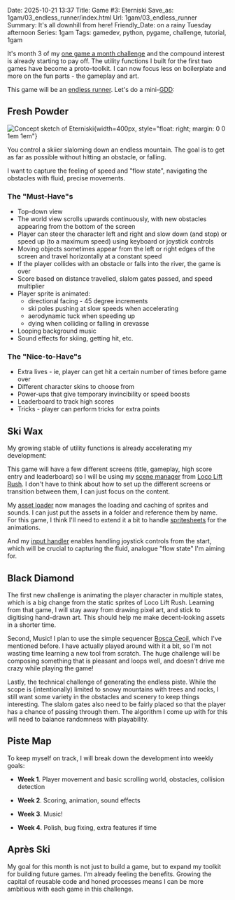 Date: 2025-10-21 13:37
Title: Game #3: Eterniski
Save_as: 1gam/03_endless_runner/index.html
Url: 1gam/03_endless_runner
Summary: It's all downhill from here!
Friendly_Date: on a rainy Tuesday afternoon
Series: 1gam
Tags: gamedev, python, pygame, challenge, tutorial, 1gam


It's month 3 of my [one game a month challenge][1] and the compound interest is
already starting to pay off.  The utility functions I built for the first two
games have become a proto-toolkit. I can now focus less on boilerplate and more
on the fun parts - the gameplay and art.

This game will be an [endless runner][2]. Let's do a mini-[GDD][3]:


## Fresh Powder

![Concept sketch of Eterniski]({static}eterniski-concept.png){width=400px, style="float: right; margin: 0 0 1em 1em"}

You control a skiier slaloming down an endless mountain. The goal is
to get as far as possible without hitting an obstacle, or falling.

I want to capture the feeling of speed and "flow state", navigating the
obstacles with fluid, precise movements.

### The "Must-Have"s
  - Top-down view
  - The world view scrolls upwards continuously, with new obstacles appearing
    from the bottom of the screen
  - Player can steer the character left and right and slow down (and stop) or speed up (to
    a maximum speed) using keyboard or joystick controls
  - Moving objects sometimes appear from the left or right edges of the
    screen and travel horizontally at a constant speed
  - If the player collides with an obstacle or falls into the river, the game is over
  - Score based on distance travelled, slalom gates passed, and speed multiplier
  - Player sprite is animated:
    - directional facing - 45 degree increments
    - ski poles pushing at slow speeds when accelerating
    - aerodynamic tuck when speeding up
    - dying when colliding or falling in crevasse
  - Looping background music
  - Sound effects for skiing, getting hit, etc.

### The "Nice-to-Have"s
  - Extra lives - ie, player can get hit a certain number of times before game
    over
  - Different character skins to choose from
  - Power-ups that give temporary invincibility or speed boosts
  - Leaderboard to track high scores
  - Tricks - player can perform tricks for extra points


## Ski Wax

My growing stable of utility functions is already accelerating my development:

This game will have a few different screens (title, gameplay, high score entry
and leaderboard) so I will be using my [scene manager][4] from [Loco
Lift Rush](/pyweek-40-part-2-submission). I don't have to think about how to set
up the different screens or transition between them, I can just focus on the content.

My [asset loader][5] now manages the loading and caching of sprites
and sounds. I can just put the assets in a folder and reference them by name.
For this game, I think I'll need to extend it a bit to handle [spritesheets][7]
for the animations.

And my [input handler][6] enables handling joystick controls from the start,
which will be crucial to capturing the fluid, analogue "flow state" I'm aiming
for.


## Black Diamond

The first new challenge is animating the player character in multiple states,
which is a big change from the static sprites of Loco Lift Rush.  Learning from
that game, I will stay away from drawing pixel art, and stick to digitising
hand-drawn art. This should help me make decent-looking assets in a shorter
time.

Second, Music! I plan to use the simple sequencer [Bosca Ceoil][7], which I've
mentioned before. I have actually played around with it a bit, so I'm not
wasting time learning a new tool from scratch. The huge challenge will be
composing something that is pleasant and loops well, and doesn't drive me crazy
while playing the game!

Lastly, the technical challenge of generating the endless piste. While the scope
is (intentionally) limited to snowy mountains with trees and rocks, I still want
some variety in the obstacles and scenery to keep things interesting.  The
slalom gates also need to be fairly placed so that the player has a chance of
passing through them. The algorithm I come up with for this will need to balance
randomness with playability.


## Piste Map

To keep myself on track, I will break down the development into weekly goals:

 * **Week 1**. Player movement and basic scrolling world, obstacles, collision
   detection

 * **Week 2**. Scoring, animation, sound effects

 * **Week 3**. Music!

 * **Week 4**. Polish, bug fixing, extra features if time


## Après Ski

My goal for this month is not just to build a game, but to expand my toolkit for
building future games. I'm already feeling the benefits.  Growing the capital
of reusable code and honed processes means I can be more ambitious with each
game in this challenge.


[1]: /1gam
[2]: https://en.wikipedia.org/wiki/Endless_runner
[3]: https://en.wikipedia.org/wiki/Game_design_document
[4]: /a-change-of-scene
[5]: /cover-your-assets
[6]: /control-yourself
[7]: https://yurisizov.itch.io/boscaceoil-blue

